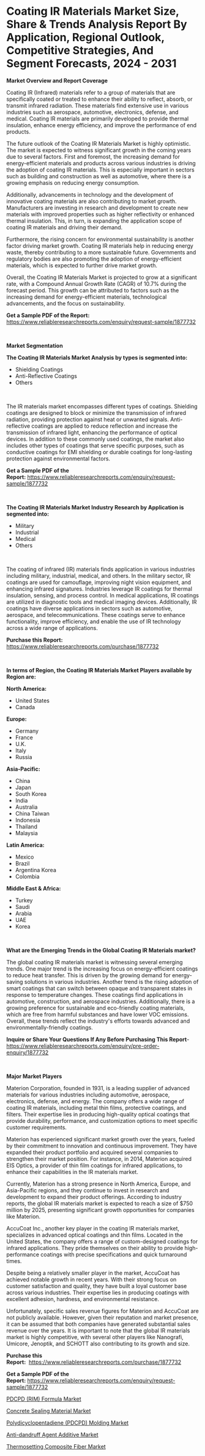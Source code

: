 <p><h1>Coating IR Materials Market Size, Share & Trends Analysis Report By Application, Regional Outlook, Competitive Strategies, And Segment Forecasts, 2024 - 2031</h1></p><p><strong>Market Overview and Report Coverage</strong></p>
<p><p>Coating IR (Infrared) materials refer to a group of materials that are specifically coated or treated to enhance their ability to reflect, absorb, or transmit infrared radiation. These materials find extensive use in various industries such as aerospace, automotive, electronics, defense, and medical. Coating IR materials are primarily developed to provide thermal insulation, enhance energy efficiency, and improve the performance of end products.</p><p>The future outlook of the Coating IR Materials Market is highly optimistic. The market is expected to witness significant growth in the coming years due to several factors. First and foremost, the increasing demand for energy-efficient materials and products across various industries is driving the adoption of coating IR materials. This is especially important in sectors such as building and construction as well as automotive, where there is a growing emphasis on reducing energy consumption.</p><p>Additionally, advancements in technology and the development of innovative coating materials are also contributing to market growth. Manufacturers are investing in research and development to create new materials with improved properties such as higher reflectivity or enhanced thermal insulation. This, in turn, is expanding the application scope of coating IR materials and driving their demand.</p><p>Furthermore, the rising concern for environmental sustainability is another factor driving market growth. Coating IR materials help in reducing energy waste, thereby contributing to a more sustainable future. Governments and regulatory bodies are also promoting the adoption of energy-efficient materials, which is expected to further drive market growth.</p><p>Overall, the Coating IR Materials Market is projected to grow at a significant rate, with a Compound Annual Growth Rate (CAGR) of 10.7% during the forecast period. This growth can be attributed to factors such as the increasing demand for energy-efficient materials, technological advancements, and the focus on sustainability.</p></p>
<p><strong>Get a Sample PDF of the Report:</strong> <a href="https://www.reliableresearchreports.com/enquiry/request-sample/1877732">https://www.reliableresearchreports.com/enquiry/request-sample/1877732</a></p>
<p>&nbsp;</p>
<p><strong>Market Segmentation</strong></p>
<p><strong>The Coating IR Materials Market Analysis by types is segmented into:</strong></p>
<p><ul><li>Shielding Coatings</li><li>Anti-Reflective Coatings</li><li>Others</li></ul></p>
<p>&nbsp;</p>
<p><p>The IR materials market encompasses different types of coatings. Shielding coatings are designed to block or minimize the transmission of infrared radiation, providing protection against heat or unwanted signals. Anti-reflective coatings are applied to reduce reflection and increase the transmission of infrared light, enhancing the performance of optical devices. In addition to these commonly used coatings, the market also includes other types of coatings that serve specific purposes, such as conductive coatings for EMI shielding or durable coatings for long-lasting protection against environmental factors.</p></p>
<p><strong>Get a Sample PDF of the Report:</strong>&nbsp;<a href="https://www.reliableresearchreports.com/enquiry/request-sample/1877732">https://www.reliableresearchreports.com/enquiry/request-sample/1877732</a></p>
<p>&nbsp;</p>
<p><strong>The Coating IR Materials Market Industry Research by Application is segmented into:</strong></p>
<p><ul><li>Military</li><li>Industrial</li><li>Medical</li><li>Others</li></ul></p>
<p>&nbsp;</p>
<p><p>The coating of infrared (IR) materials finds application in various industries including military, industrial, medical, and others. In the military sector, IR coatings are used for camouflage, improving night vision equipment, and enhancing infrared signatures. Industries leverage IR coatings for thermal insulation, sensing, and process control. In medical applications, IR coatings are utilized in diagnostic tools and medical imaging devices. Additionally, IR coatings have diverse applications in sectors such as automotive, aerospace, and telecommunications. These coatings serve to enhance functionality, improve efficiency, and enable the use of IR technology across a wide range of applications.</p></p>
<p><strong>Purchase this Report:</strong>&nbsp; <a href="https://www.reliableresearchreports.com/purchase/1877732">https://www.reliableresearchreports.com/purchase/1877732</a></p>
<p>&nbsp;</p>
<p><strong>In terms of Region, the Coating IR Materials Market Players available by Region are:</strong></p>
<p>
    <p> <strong> North America: </strong>
        <ul>
            <li>United States</li>
            <li>Canada</li>
        </ul>
        </p> 
    <p> <strong> Europe: </strong>
        <ul>
            <li>Germany</li>
            <li>France</li>
            <li>U.K.</li>
            <li>Italy</li>
            <li>Russia</li>
        </ul>
        </p> 
    <p> <strong> Asia-Pacific: </strong>
        <ul>
            <li>China</li>
            <li>Japan</li>
            <li>South Korea</li>
            <li>India</li>
            <li>Australia</li>
            <li>China Taiwan</li>
            <li>Indonesia</li>
            <li>Thailand</li>
            <li>Malaysia</li>
        </ul>
        </p> 
    <p> <strong> Latin America: </strong>
        <ul>
            <li>Mexico</li>
            <li>Brazil</li>
            <li>Argentina Korea</li>
            <li>Colombia</li>
        </ul>
        </p> 
    <p> <strong> Middle East & Africa: </strong>
        <ul>
            <li>Turkey</li>
            <li>Saudi</li>
            <li>Arabia</li>
            <li>UAE</li>
            <li>Korea</li>
        </ul>
    </p>
    </p>
<p>&nbsp;</p>
<p><strong>What are the Emerging Trends in the Global Coating IR Materials market?</strong></p>
<p><p>The global coating IR materials market is witnessing several emerging trends. One major trend is the increasing focus on energy-efficient coatings to reduce heat transfer. This is driven by the growing demand for energy-saving solutions in various industries. Another trend is the rising adoption of smart coatings that can switch between opaque and transparent states in response to temperature changes. These coatings find applications in automotive, construction, and aerospace industries. Additionally, there is a growing preference for sustainable and eco-friendly coating materials, which are free from harmful substances and have lower VOC emissions. Overall, these trends reflect the industry's efforts towards advanced and environmentally-friendly coatings.</p></p>
<p><strong>Inquire or Share Your Questions If Any Before Purchasing This Report</strong>- <a href="https://www.reliableresearchreports.com/enquiry/pre-order-enquiry/1877732">https://www.reliableresearchreports.com/enquiry/pre-order-enquiry/1877732</a></p>
<p>&nbsp;</p>
<p><strong>Major Market Players</strong></p>
<p><p>Materion Corporation, founded in 1931, is a leading supplier of advanced materials for various industries including automotive, aerospace, electronics, defense, and energy. The company offers a wide range of coating IR materials, including metal thin films, protective coatings, and filters. Their expertise lies in producing high-quality optical coatings that provide durability, performance, and customization options to meet specific customer requirements. </p><p>Materion has experienced significant market growth over the years, fueled by their commitment to innovation and continuous improvement. They have expanded their product portfolio and acquired several companies to strengthen their market position. For instance, in 2014, Materion acquired EIS Optics, a provider of thin film coatings for infrared applications, to enhance their capabilities in the IR materials market. </p><p>Currently, Materion has a strong presence in North America, Europe, and Asia-Pacific regions, and they continue to invest in research and development to expand their product offerings. According to industry reports, the global IR materials market is expected to reach a size of $750 million by 2025, presenting significant growth opportunities for companies like Materion.</p><p>AccuCoat Inc., another key player in the coating IR materials market, specializes in advanced optical coatings and thin films. Located in the United States, the company offers a range of custom-designed coatings for infrared applications. They pride themselves on their ability to provide high-performance coatings with precise specifications and quick turnaround times.</p><p>Despite being a relatively smaller player in the market, AccuCoat has achieved notable growth in recent years. With their strong focus on customer satisfaction and quality, they have built a loyal customer base across various industries. Their expertise lies in producing coatings with excellent adhesion, hardness, and environmental resistance.</p><p>Unfortunately, specific sales revenue figures for Materion and AccuCoat are not publicly available. However, given their reputation and market presence, it can be assumed that both companies have generated substantial sales revenue over the years. It is important to note that the global IR materials market is highly competitive, with several other players like Nanografi, Umicore, Jenoptik, and SCHOTT also contributing to its growth and size.</p></p>
<p><strong>Purchase this Report:</strong>&nbsp;&nbsp;<a href="https://www.reliableresearchreports.com/purchase/1877732">https://www.reliableresearchreports.com/purchase/1877732</a></p>
<p></p>
<p><strong>Get a Sample PDF of the Report:</strong>&nbsp;<a href="https://www.reliableresearchreports.com/enquiry/request-sample/1877732">https://www.reliableresearchreports.com/enquiry/request-sample/1877732</a></p>
<p><p><a href="https://github.com/AKSHATREPORTPRIME/Market-Research-Report-List-2/blob/main/pdcpd-rim-formula-market.md">PDCPD (RIM) Formula Market</a></p><p><a href="https://github.com/YashRP12/Market-Research-Report-List-2/blob/main/concrete-sealing-material-market.md">Concrete Sealing Material Market</a></p><p><a href="https://github.com/Chiragrp26/Market-Research-Report-List-2/blob/main/polydicyclopentadiene-pdcpd-molding-market.md">Polydicyclopentadiene (PDCPD) Molding Market</a></p><p><a href="https://github.com/Chiragrp25/Market-Research-Report-List-2/blob/main/anti-dandruff-agent-additive-market.md">Anti-dandruff Agent Additive Market</a></p><p><a href="https://github.com/santosh758595/Market-Research-Report-List-2/blob/main/thermosetting-composite-fiber-market.md">Thermosetting Composite Fiber Market</a></p></p>